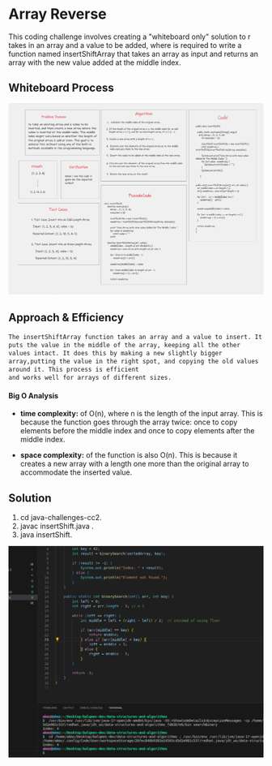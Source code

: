 # Array Reverse

 This coding challenge involves creating a "whiteboard only" solution
 to r takes in an array and a value to be added, where is required to write a function named
 insertShiftArray that takes an array as input and returns an array with the new value added
 at the middle index.

## Whiteboard Process

![White Board](./assets/whiteboard-cc2.png)

## Approach & Efficiency

```
The insertShiftArray function takes an array and a value to insert. It puts the value in the middle of the array, keeping all the other values intact. It does this by making a new slightly bigger array,putting the value in the right spot, and copying the old values around it. This process is efficient 
and works well for arrays of different sizes.

```
#### Big O Analysis

- **time complexity:** of O(n), where n is the length of the input array. This is because the function
    goes through the array twice: once to copy elements before the middle index and once to copy elements
    after the middle index.

- **space complexity:** of the function is also O(n). This is because it creates a new array with a length
    one more than the original array to accommodate the  inserted value.

## Solution

   1. cd java-challenges-cc2.
   2. javac insertShift.java .
   3. java insertShift.
   

   ![Example Output](../java-challenges-cc3/assets/cc3output.png)
